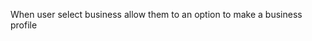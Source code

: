         

 

<!--

Logout User
Verify Account
Create a Business Profile
POSTINGS


-->


When user select business allow them to an option to make a business profile
